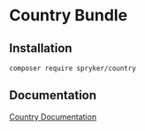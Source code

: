 # Country Bundle

## Installation

```
composer require spryker/country
```

## Documentation

[Country Documentation](https://spryker.github.io/country/index.html)




